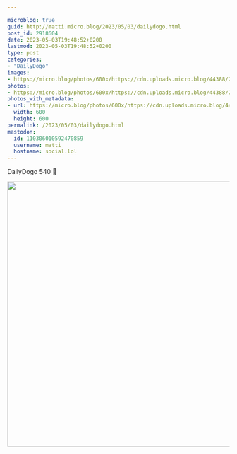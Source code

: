 ```yaml
---

microblog: true
guid: http://matti.micro.blog/2023/05/03/dailydogo.html
post_id: 2918604
date: 2023-05-03T19:48:52+0200
lastmod: 2023-05-03T19:48:52+0200
type: post
categories:
- "DailyDogo"
images:
- https://micro.blog/photos/600x/https://cdn.uploads.micro.blog/44388/2023/a7d34c2ad6.jpg
photos:
- https://micro.blog/photos/600x/https://cdn.uploads.micro.blog/44388/2023/a7d34c2ad6.jpg
photos_with_metadata:
- url: https://micro.blog/photos/600x/https://cdn.uploads.micro.blog/44388/2023/a7d34c2ad6.jpg
  width: 600
  height: 600
permalink: /2023/05/03/dailydogo.html
mastodon:
  id: 110306010592470859
  username: matti
  hostname: social.lol
---
```

DailyDogo 540 🐶

<img src="/media/uploads/2023/a7d34c2ad6.jpg" width="600" height="600" alt="" />
